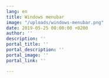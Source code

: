 ```yaml
---
lang: en
title: Windows menubar
image: "/uploads/windows-menubar.png"
date: 2019-05-25 00:00:00 +0200
author: ''
description: ''
portal_title: ''
portal_description: ''
portal_image: ''
portal_link: ''

---
```

## 